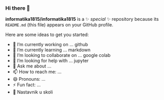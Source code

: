 ### Hi there 👋


**informatika1815/informatika1815** is a ✨ _special_ ✨ repository because its `README.md` (this file) appears on your GitHub profile.

Here are some ideas to get you started:

- 🔭 I’m currently working on ... github
- 🌱 I’m currently learning ... markdown
- 👯 I’m looking to collaborate on ... google colab
- 🤔 I’m looking for help with ... jupyter 
- 💬 Ask me about ...
- 📫 How to reach me: ...
- 😄 Pronouns: ...
- ⚡ Fun fact: ...
- :office: Nastavnik u skoli
